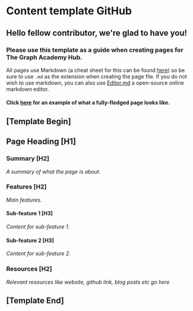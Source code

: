 # Content template GitHub

## Hello fellow contributor, we're glad to have you! 

### Please use this template as a guide when creating pages for The Graph Academy Hub.

All pages use Markdown \(a cheat sheet for this can be found [here](https://github.com/adam-p/markdown-here/wiki/Markdown-Cheatsheet)\) so be sure to use `.md` as the extension when creating the page file. If you do not wish to use markdown, you can also use [Editor.md](https://pandao.github.io/editor.md/en.html) a open-source online markdown editor.

#### Click [here](./) for an example of what a fully-fledged page looks like.

## \[Template Begin\]

## Page Heading \[H1\]

### Summary \[H2\]

_A summary of what the page is about._

### Features \[H2\]

_Main features._

#### Sub-feature 1 \[H3\]

_Content for sub-feature 1._

#### Sub-feature 2 \[H3\]

_Content for sub-feature 2._

### Resources \[H2\]

_Relevant resources like website, github link, blog posts etc go here_

## \[Template End\]

